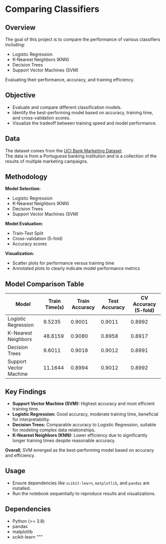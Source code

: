 # Comparing Classifiers

## Overview
The goal of this project is to compare the performance of various classifiers including:
- Logistic Regression
- K-Nearest Neighbors (KNN)
- Decision Trees
- Support Vector Machines (SVM)

Evaluating their performance, accuracy, and training efficiency.

## Objective
- Evaluate and compare different classification models.
- Identify the best-performing model based on accuracy, training time, and cross-validation scores.
- Visualize the tradeoff between training speed and model performance.

## Data
The dataset comes from the [UCI Bank Marketing Dataset](https://archive.ics.uci.edu/dataset/222/bank+marketing).  
The data is from a Portuguese banking institution and is a collection of the results of multiple marketing campaigns.

## Methodology

**Model Selection:**
- Logistic Regression
- K-Nearest Neighbors (KNN)
- Decision Trees
- Support Vector Machines (SVM)

**Model Evaluation:**
- Train-Test Split
- Cross-validation (5-fold)
- Accuracy scores

**Visualization:**
- Scatter plots for performance versus training time
- Annotated plots to clearly indicate model performance metrics

## Model Comparison Table

| Model                      | Train Time(s) | Train Accuracy | Test Accuracy | CV Accuracy (5-fold) |
|---------------------------|---------------|----------------|---------------|----------------------|
| Logistic Regression        | 9.5235        | 0.9001         | 0.9011        | 0.8992               |
| K-Nearest Neighbors        | 48.8159       | 0.9080         | 0.8958        | 0.8917               |
| Decision Trees             | 9.6011        | 0.9018         | 0.9012        | 0.8991               |
| Support Vector Machine     | 11.1644       | 0.8994         | 0.9012        | 0.8992               |

## Key Findings
- **Support Vector Machine (SVM):** Highest accuracy and most efficient training time.
- **Logistic Regression:** Good accuracy, moderate training time, beneficial for interpretability.
- **Decision Trees:** Comparable accuracy to Logistic Regression, suitable for modeling complex data relationships.
- **K-Nearest Neighbors (KNN):** Lower efficiency due to significantly longer training times despite reasonable accuracy.

**Overall**, SVM emerged as the best-performing model based on accuracy and efficiency.

## Usage
- Ensure dependencies like `scikit-learn`, `matplotlib`, and `pandas` are installed.
- Run the notebook sequentially to reproduce results and visualizations.

## Dependencies
- Python (>= 3.8)
- pandas
- matplotlib
- scikit-learn
"""
